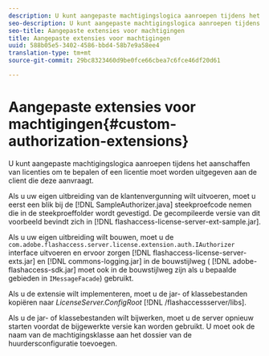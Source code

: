```yaml
---
description: U kunt aangepaste machtigingslogica aanroepen tijdens het aanschaffen van licenties om te bepalen of een licentie moet worden uitgegeven aan de client die deze aanvraagt.
seo-description: U kunt aangepaste machtigingslogica aanroepen tijdens het aanschaffen van licenties om te bepalen of een licentie moet worden uitgegeven aan de client die deze aanvraagt.
seo-title: Aangepaste extensies voor machtigingen
title: Aangepaste extensies voor machtigingen
uuid: 588b05e5-3402-4586-bbd4-58b7e9a58ee4
translation-type: tm+mt
source-git-commit: 29bc8323460d9be0fce66cbea7c6fce46df20d61

---
```



# Aangepaste extensies voor machtigingen{#custom-authorization-extensions}

U kunt aangepaste machtigingslogica aanroepen tijdens het aanschaffen van licenties om te bepalen of een licentie moet worden uitgegeven aan de client die deze aanvraagt.

Als u uw eigen uitbreiding van de klantenvergunning wilt uitvoeren, moet u eerst een blik bij de [!DNL SampleAuthorizer.java] steekproefcode nemen die in de steekproeffolder wordt gevestigd. De gecompileerde versie van dit voorbeeld bevindt zich in [!DNL flashaccess-license-server-ext-sample.jar].

Als u uw eigen uitbreiding wilt bouwen, moet u de `com.adobe.flashaccess.server.license.extension.auth.IAuthorizer` interface uitvoeren en ervoor zorgen [!DNL flashaccess-license-server-exts.jar] en [!DNL commons-logging.jar] in de bouwstijlweg ( [!DNL adobe-flashaccess-sdk.jar] moet ook in de bouwstijlweg zijn als u bepaalde gebieden in `IMessageFacade`) gebruikt.

Als u de extensie wilt implementeren, moet u de jar- of klassebestanden kopiëren naar *LicenseServer.ConfigRoot* [!DNL /flashaccessserver/libs].

Als u de jar- of klassebestanden wilt bijwerken, moet u de server opnieuw starten voordat de bijgewerkte versie kan worden gebruikt. U moet ook de naam van de machtigingsklasse aan het dossier van de huurdersconfiguratie toevoegen.
